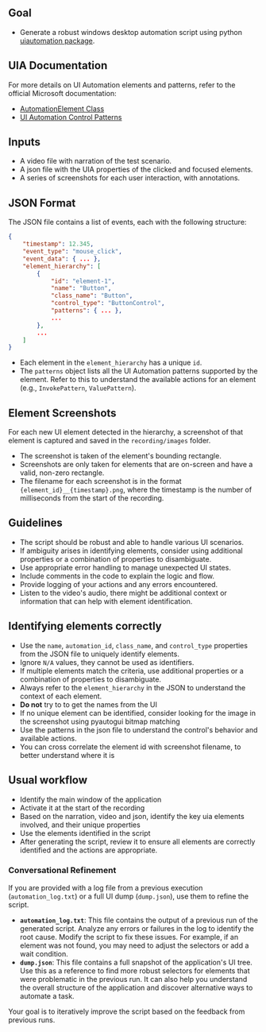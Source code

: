 ## Goal
- Generate a robust windows desktop automation script using python [uiautomation package](https://github.com/yinkaisheng/Python-UIAutomation-for-Windows).

## UIA Documentation
For more details on UI Automation elements and patterns, refer to the official Microsoft documentation:
- [AutomationElement Class](https://learn.microsoft.com/en-us/dotnet/api/system.windows.automation.automationelement?view=windowsdesktop-9.0)
- [UI Automation Control Patterns](https://learn.microsoft.com/en-us/dotnet/framework/ui-automation/ui-automation-control-patterns)

## Inputs
- A video file with narration of the test scenario.
- A json file with the UIA properties of the clicked and focused elements.
- A series of screenshots for each user interaction, with annotations.

## JSON Format
The JSON file contains a list of events, each with the following structure:
```json
{
    "timestamp": 12.345,
    "event_type": "mouse_click",
    "event_data": { ... },
    "element_hierarchy": [
        {
            "id": "element-1",
            "name": "Button",
            "class_name": "Button",
            "control_type": "ButtonControl",
            "patterns": { ... },
            ...
        },
        ...
    ]
}
```
- Each element in the `element_hierarchy` has a unique `id`.
- The `patterns` object lists all the UI Automation patterns supported by the element. Refer to this to understand the available actions for an element (e.g., `InvokePattern`, `ValuePattern`).

## Element Screenshots
For each new UI element detected in the hierarchy, a screenshot of that element is captured and saved in the `recording/images` folder.
- The screenshot is taken of the element's bounding rectangle.
- Screenshots are only taken for elements that are on-screen and have a valid, non-zero rectangle.
- The filename for each screenshot is in the format `{element_id}__{timestamp}.png`, where the timestamp is the number of milliseconds from the start of the recording.

## Guidelines
- The script should be robust and able to handle various UI scenarios.
- If ambiguity arises in identifying elements, consider using additional properties or a combination of properties to disambiguate.
- Use appropriate error handling to manage unexpected UI states.
- Include comments in the code to explain the logic and flow.
- Provide logging of your actions and any errors encountered.
- Listen to the video's audio, there might be additional context or information that can help with element identification.

## Identifying elements correctly
- Use the `name`, `automation_id`, `class_name`, and `control_type` properties from the JSON file to uniquely identify elements.
- Ignore `N/A` values, they cannot be used as identifiers.
- If multiple elements match the criteria, use additional properties or a combination of properties to disambiguate.
- Always refer to the `element_hierarchy` in the JSON to understand the context of each element.
- **Do not** try to to get the names from the UI
- If no unique element can be identified, consider looking for the image in the screenshot using pyautogui bitmap matching
- Use the patterns in the json file to understand the control's behavior and available actions.
- You can cross correlate the element id with screenshot filename, to better understand where it is

## Usual workflow
- Identify the main window of the application
- Activate it at the start of the recording
- Based on the narration, video and json, identify the key uia elements involved, and their unique properties
- Use the elements identified in the script
- After generating the script, review it to ensure all elements are correctly identified and the actions are appropriate.

### Conversational Refinement
If you are provided with a log file from a previous execution (`automation_log.txt`) or a full UI dump (`dump.json`), use them to refine the script.
- **`automation_log.txt`**: This file contains the output of a previous run of the generated script. Analyze any errors or failures in the log to identify the root cause. Modify the script to fix these issues. For example, if an element was not found, you may need to adjust the selectors or add a wait condition.
- **`dump.json`**: This file contains a full snapshot of the application's UI tree. Use this as a reference to find more robust selectors for elements that were problematic in the previous run. It can also help you understand the overall structure of the application and discover alternative ways to automate a task.

Your goal is to iteratively improve the script based on the feedback from previous runs.